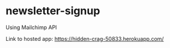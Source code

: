 # newsletter-signup
Using Mailchimp API


Link to hosted app: https://hidden-crag-50833.herokuapp.com/
